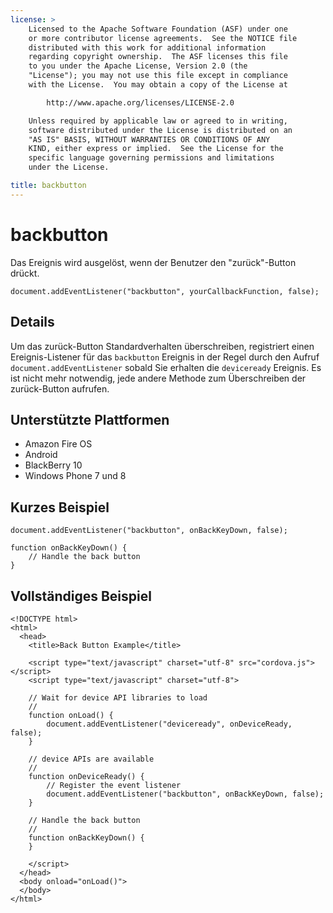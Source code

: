 ```yaml
---
license: >
    Licensed to the Apache Software Foundation (ASF) under one
    or more contributor license agreements.  See the NOTICE file
    distributed with this work for additional information
    regarding copyright ownership.  The ASF licenses this file
    to you under the Apache License, Version 2.0 (the
    "License"); you may not use this file except in compliance
    with the License.  You may obtain a copy of the License at

        http://www.apache.org/licenses/LICENSE-2.0

    Unless required by applicable law or agreed to in writing,
    software distributed under the License is distributed on an
    "AS IS" BASIS, WITHOUT WARRANTIES OR CONDITIONS OF ANY
    KIND, either express or implied.  See the License for the
    specific language governing permissions and limitations
    under the License.

title: backbutton
---
```


# backbutton

Das Ereignis wird ausgelöst, wenn der Benutzer den "zurück"-Button drückt.

    document.addEventListener("backbutton", yourCallbackFunction, false);
    

## Details

Um das zurück-Button Standardverhalten überschreiben, registriert einen Ereignis-Listener für das `backbutton` Ereignis in der Regel durch den Aufruf `document.addEventListener` sobald Sie erhalten die `deviceready` Ereignis. Es ist nicht mehr notwendig, jede andere Methode zum Überschreiben der zurück-Button aufrufen.

## Unterstützte Plattformen

*   Amazon Fire OS
*   Android
*   BlackBerry 10
*   Windows Phone 7 und 8

## Kurzes Beispiel

    document.addEventListener("backbutton", onBackKeyDown, false);
    
    function onBackKeyDown() {
        // Handle the back button
    }
    

## Vollständiges Beispiel

    <!DOCTYPE html>
    <html>
      <head>
        <title>Back Button Example</title>
    
        <script type="text/javascript" charset="utf-8" src="cordova.js"></script>
        <script type="text/javascript" charset="utf-8">
    
        // Wait for device API libraries to load
        //
        function onLoad() {
            document.addEventListener("deviceready", onDeviceReady, false);
        }
    
        // device APIs are available
        //
        function onDeviceReady() {
            // Register the event listener
            document.addEventListener("backbutton", onBackKeyDown, false);
        }
    
        // Handle the back button
        //
        function onBackKeyDown() {
        }
    
        </script>
      </head>
      <body onload="onLoad()">
      </body>
    </html>